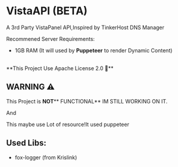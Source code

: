 # VistaAPI (BETA)
A 3rd Party VistaPanel API,Inspired by TinkerHost DNS Manager

Recommened Server Requirements:
- 1GB RAM (It will used by **Puppeteer** to render Dynamic Content)

</br>
**This Project Use Apache License 2.0 🥰**

## WARNING ⚠️

This Project is **NOT**** FUNCTIONAL** IM STILL WORKING ON IT.

And

This maybe use Lot of resource!It used puppeteer

## Used Libs:
- fox-logger (from Krislink)


